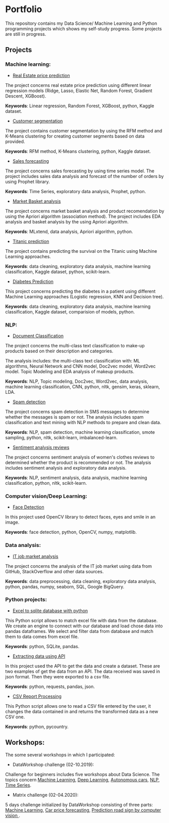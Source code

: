 # Portfolio

This repository contains my Data Science/ Machine Learning and Python programming projects which shows my self-study progress. Some projects are still in progress.

## Projects
### Machine learning:
* [Real Estate price prediction](https://github.com/aniass/Real-Estate-price-prediction)

The project concerns real estate price prediction using different linear regression models (Ridge, Lasso, Elastic Net, Random Forest, Gradient Descent, XGBoost).

**Keywords**: Linear regression, Random Forest, XGBoost, python, Kaggle dataset.

* [Customer segmentation ](https://github.com/aniass/Customer-segmentation)

The project contains customer segmentation by using the RFM method and K-Means clustering for creating customer segments based on data provided.

**Keywords**: RFM method, K-Means clustering, python, Kaggle dataset.

* [Sales forecasting](https://github.com/aniass/Task-Analyst)

The project concerns sales forecasting by using time series model. The project includes sales data analysis and  forecast of the number of orders by using Prophet library.

**Keywords**: Time Series, exploratory data analysis, Prophet, python.

* [Market Basket analysis](https://github.com/aniass/Market-basket-analysis)

The project concerns market basket analysis and product recomendation by using the Apriori algorithm (association method). The project includes EDA analysis and basket analysis by the using Apriori algorithm.

**Keywords**: MLxtend, data analysis, Apriori algorithm, python.

* [Titanic prediction](https://github.com/aniass/Titanic-Machine-Learning)

The project contains predicting the survival on the Titanic using Machine Learning approaches. 

**Keywords**: data cleaning, exploratory data analysis, machine learning classification, Kaggle dataset, python, scikit-learn. 

* [Diabetes Prediction](https://github.com/aniass/Diabetes-Prediction)

This project concerns predicting the diabetes in a patient using different Machine Learning approaches (Logistic regression, KNN and Decision tree). 

**Keywords**: data cleaning, exploratory data analysis, machine learning classification, Kaggle dataset, comparision of models, python. 

### NLP:
* [Document Classification](https://github.com/aniass/Document-Classification-NLP)

The project concerns the multi-class text classification to make-up products based on their description and categories. 

The analysis includes: the multi-class text classification with:  ML algorithms,  Neural Network and CNN model, Doc2vec model, Word2vec model. 
Topic Modeling and EDA analysis of makeup products.

**Keywords**: NLP, Topic modeling, Doc2vec, Word2vec, data analysis, machine learning classification, CNN, python, nltk, gensim, keras, sklearn, LDA.

* [Spam detection](https://github.com/aniass/Spam-detection)

The project concerns spam detection in SMS messages to determine whether the messages is spam or not. The analysis includes spam classification and text mining with NLP methods to prepare and clean data.

**Keywords**: NLP, spam detection, machine learning classification, smote sampling, python, nltk, scikit-learn, imbalanced-learn.

* [Sentiment analysis reviews](https://github.com/aniass/Sentiment-analysis-reviews)

The project concerns sentiment analysis of women's clothes reviews to determined whether the product is recommended or not. The analysis includes sentiment analysis and exploratory data analysis.

**Keywords**: NLP, sentiment analysis, data analysis, machine learning classification, python, nltk, scikit-learn.

### Computer vision/Deep Learning:
* [Face Detection](https://github.com/aniass/Face-Detection-with-OpenCV)

In this project used OpenCV library to detect faces, eyes and smile in an image.

**Keywords**: face detection, python, OpenCV, numpy, matplotlib.

### Data analysis:
* [IT job market analysis](https://github.com/aniass/IT-job-market-analysis)

The project concerns the analysis of the IT job market using data from GitHub, StackOverflow and other data sources.

**Keywords**: data preprocessing, data cleaning, exploratory data analysis, python, pandas, numpy, seaborn, SQL, Google BigQuery. 

### Python projects:
* [Excel to sqlite database with python](https://github.com/aniass/Excel-to-sqlite-database-with-python)

This Python script allows to match excel file with data from the database. We create an engine to connect with our database and load chose data into pandas dataframes. We select and filter data from database and match them to data comes from excel file.

**Keywords**: python, SQLite, pandas.

* [Extracting data using API](https://github.com/aniass/Extracting-data-using-API)

In this project used the API to get the data and create a dataset. These are two examples of get the data from an API. The data received was saved in json format. Then they were exported to a csv file.

**Keywords**: python, requests, pandas, json.

* [CSV Report Processing](https://github.com/aniass/CSV_Report_Processing)

This Python script allows one to read a CSV file entered by the user, it changes the data contained in and returns the transformed data as a new CSV one.

**Keywords**: python, pycountry.

## Workshops:
The some several workshops in which I participated:

* DataWorkshop challenge (02-10.2019): 

Challenge for beginners includes five workshops about Data Science. The topics concern [Machine Learning](https://github.com/aniass/DataWorkshop-challenge-1), [Deep Learning](https://github.com/aniass/DataWorkshop-challenge-2), [Autonomous cars](https://github.com/aniass/DataWorkshop-challenge-3), [NLP](https://github.com/aniass/DataWorkshop-challenge-4), [Time Series](https://github.com/aniass/DataWorkshop-challenge-5). 

* Matrix challenge (02-04.2020):

5 days challenge initialized by DataWorkshop consisting of three parts: [Machine Learning](https://github.com/aniass/dw_matrix), [Car price forecasting](https://github.com/aniass/dw_matrix_car), [Prediction road sign by computer vision ](https://github.com/aniass/dw_matrix_road_sign).

